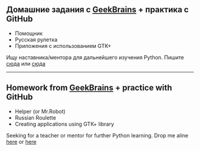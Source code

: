 ## Домашние задания с [GeekBrains](http://geekbrains.ru) + практика с GitHub

* Помощник
* Русская рулетка
* Приложения с использованием GTK+

Ищу наставника/ментора для дальнейшего изучения Python. Пишите [сюда](https://vk.com/brukvo) или [сюда](smullerin@gmail.com)

***

## Homework from [GeekBrains](http://geekbrains.ru) + practice with GitHub

* Helper (or Mr.Robot)
* Russian Roulette
* Creating applications using GTK+ library

Seeking for a teacher or mentor for further Python learning. Drop me aline [here](https://vk.com/brukvo) or [here](smullerin@gmail.com)
